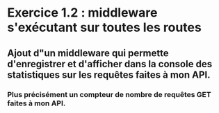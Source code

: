 # Exercice 1.2 : middleware s'exécutant sur toutes les routes

## Ajout d"un middleware qui permette d'enregistrer et d'afficher dans la console des statistiques sur les requêtes faites à mon API.

### Plus précisément un compteur de nombre de requêtes GET faites à mon API.